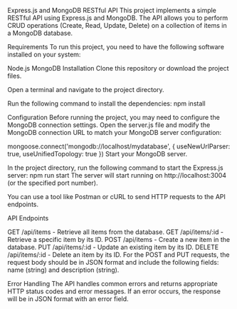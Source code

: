 Express.js and MongoDB RESTful API
This project implements a simple RESTful API using Express.js and MongoDB. The API allows you to perform CRUD operations (Create, Read, Update, Delete) on a collection of items in a MongoDB database.

Requirements
To run this project, you need to have the following software installed on your system:

Node.js
MongoDB
Installation
Clone this repository or download the project files.

Open a terminal and navigate to the project directory.

Run the following command to install the dependencies:
npm install

Configuration
Before running the project, you may need to configure the MongoDB connection settings. Open the server.js file and modify the MongoDB connection URL to match your MongoDB server configuration:

mongoose.connect('mongodb://localhost/mydatabase', { useNewUrlParser: true, useUnifiedTopology: true })
Start your MongoDB server.

In the project directory, run the following command to start the Express.js server:
npm run start
The server will start running on http://localhost:3004 (or the specified port number).

You can use a tool like Postman or cURL to send HTTP requests to the API endpoints.

API Endpoints

GET /api/items - Retrieve all items from the database.
GET /api/items/:id - Retrieve a specific item by its ID.
POST /api/items - Create a new item in the database.
PUT /api/items/:id - Update an existing item by its ID.
DELETE /api/items/:id - Delete an item by its ID.
For the POST and PUT requests, the request body should be in JSON format and include the following fields: name (string) and description (string).

Error Handling
The API handles common errors and returns appropriate HTTP status codes and error messages. If an error occurs, the response will be in JSON format with an error field.


